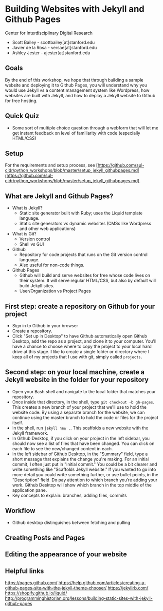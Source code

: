 # Building Websites with Jekyll and Github Pages

Center for Interdisciplinary Digital Research

- Scott Bailey - scottbailey[at]stanford.edu
- Javier de la Rosa - versae[at]stanford.edu
- Ashley Jester - ajester[at]stanford.edu

## Goals

By the end of this workshop, we hope that through building a sample website and deploying it to Github Pages, you will understand why you would use Jekyll vs a content management system like Wordpress, how websites are built with Jekyll, and how to deploy a Jekyll website to Github for free hosting.

## Quick Quiz
- Some sort of multiple choice question through a webform that will let me get instant feedback on level of familiarity with code (especially HTML/CSS)

## Setup

For the requirements and setup process, see [https://github.com/sul-cidr/python_workshops/blob/master/setup_jekyll_githubpages.md](https://github.com/sul-cidr/python_workshops/blob/master/setup_jekyll_githubpages.md).


## What are Jekyll and Github Pages?
- What is Jekyll?
  - Static site generator built with Ruby; uses the Liquid template language.  
  - Static site generators vs dynamic websites (CMSs like Wordpress and other web applications)
- What is Git?
  - Version control
  - Shell vs GUI
- Github
  - Repository for code projects that runs on the Git version control language.
  - Also useful for non-code things.
- Github Pages
  - Github will build and serve websites for free whose code lives on their system. It will serve regular HTML/CSS, but also by default will build Jekyll sites.
  - User/Organization vs Project Pages

## First step: create a repository on Github for your project
- Sign in to Github in your browser
- Create a repository.
- Click "Set up in Desktop" to have Github automatically open Github Desktop, add the repo as a project, and clone it to your computer. You'll have a chance to choose where to copy the project to your local hard drive at this stage. I like to create a single folder or directory where I keep all of my projects that I use with git, simply called `projects`.

## Second step: on your local machine, create a Jekyll website in the folder for your repository
- Open your Bash shell and navigate to the local folder that matches your repository.
- Once inside that directory, in the shell, type `git checkout -b gh-pages`. This creates a new branch of your project that we'll use to hold the website code. By using a separate branch for the website, we can continue using the master branch to hold the code or files for the project itself.
- In the shell, run `jekyll new .`. This scaffolds a new website with the Jekyll framework.
- In Github Desktop, if you click on your project in the left sidebar, you should now see a list of files that have been changed. You can click on each file to see the new/changed content in each.
- In the left sidebar of Github Desktop, in the "Summary" field, type a short message that explains the change you're making. For an initial commit, I often just put in "Initial commit." You could be a bit clearer and write something like "Scaffolds Jekyll website." If you wanted to go into more detail you could write something further, or use bullet points, in the "Description" field. Do pay attention to which branch you're adding your work. Github Desktop will show which branch in the top middle of the application pane.
- Key concepts to explain: branches, adding files, commits


## Workflow
- Github desktop distinguishes between fetching and pulling

## Creating Posts and Pages

## Editing the appearance of your website


## Helpful links
https://pages.github.com/
https://help.github.com/articles/creating-a-github-pages-site-with-the-jekyll-theme-chooser/
https://jekyllrb.com/
https://shopify.github.io/liquid/
http://programminghistorian.org/lessons/building-static-sites-with-jekyll-github-pages
